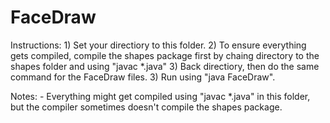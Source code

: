 # FaceDraw
Instructions:
	1)	Set your directiory to this folder.
	2)	To ensure everything gets compiled,
		compile the shapes package first
		by chaing directory to the shapes folder
		and using "javac *.java"
	3)	Back directiory, then do the same command
		for the FaceDraw files.
	3)	Run using "java FaceDraw".
	
Notes:
	-	Everything might get compiled using 
		"javac *.java" in this folder, but 
		the compiler sometimes doesn't compile
		the shapes package.